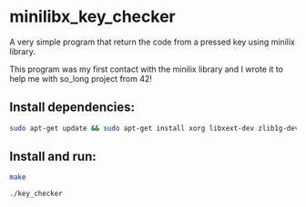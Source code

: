 # minilibx_key_checker
A very simple program that return the code from a pressed key using minilix library.

This program was my first contact with the minilix library and I wrote it to help me with so_long project from 42!

## Install dependencies:
```bash
sudo apt-get update && sudo apt-get install xorg libxext-dev zlib1g-dev libbsd-dev
```

## Install and run:
```bash
make
```

```bash
./key_checker
```
